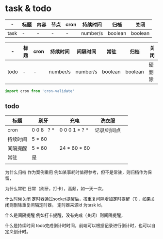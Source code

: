# task & todo

| -    | 标题 | 内容 | 节点 | cron | 持续时间 | 归档 | 关闭 |
| ---- | ---- | ---- | ---- | ---- | -------- | ---- | ---- |
| task | -    | -    | -    | -    | number/s | boolean | boolean |

| -    | 标题 | cron | 持续时间 | 间隔时间 | 常驻    | 归档    | 关闭   |
| ---- | ---- | ---- | -------- | -------- | ------- | ------- | ------ |
| todo | -    | -    | number/s | number/s | boolean | boolean | 硬删除 |

```js
import cron from 'cron-validate'
```

## todo

| 标题     | 刷牙               | 充电          | 洗衣服      |     |
| -------- | ------------------ | ------------- | ----------- | --- |
| cron     | 0 0 8 *&nbsp;* ? * | 0 0 0 1 * ? * | 记录/时间点 |     |
| 持续时间 | 5 * 60             |               |             |     |
| 间隔提醒 | 5 * 60             | 24 * 60 * 60  |             |     |
| 常驻     | 是                 |               |             |     |
|          |                    |               |             |     |

为什么归档
作为案例重用
例如某事耗时值得参考，但不是常驻，则归档作为保留，

为什么常驻
日常（刷牙，打卡），高频，如一天一次，

什么时候关闭
定时器通过socket提醒后，按重复间隔增加定时提醒（1），如果关闭则删除重复间隔定时器。
定时器来源id 为task id。

什么是间隔提醒
例如打卡提醒，没有完成（关闭）则间隔提醒，

什么是持续时间
todo完成倒计时时间，前端可以根据记录进行倒计时，也可以自定义倒计时。
